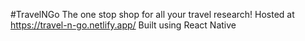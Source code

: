 #TravelNGo
The one stop shop for all your travel research! 
Hosted at https://travel-n-go.netlify.app/
Built using React Native
